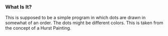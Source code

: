 ### What Is It?
This is supposed to be a simple program in which dots are drawn in somewhat of an order. The dots might be different colors. This is taken from the concept of a Hurst Painting. 